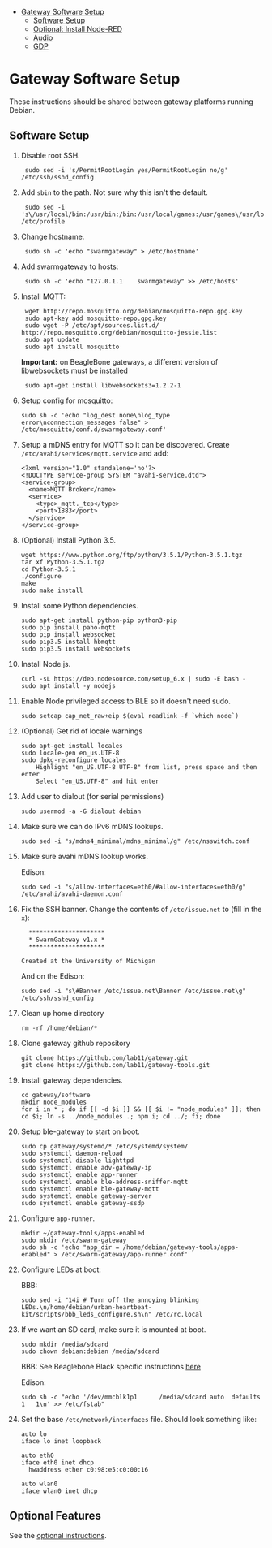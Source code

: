 <!-- START doctoc generated TOC please keep comment here to allow auto update -->
<!-- DON'T EDIT THIS SECTION, INSTEAD RE-RUN doctoc TO UPDATE -->


- [Gateway Software Setup](#gateway-software-setup)
  - [Software Setup](#software-setup)
  - [Optional: Install Node-RED](#optional-install-node-red)
  - [Audio](#audio)
  - [GDP](#gdp)

<!-- END doctoc generated TOC please keep comment here to allow auto update -->

Gateway Software Setup
======================

These instructions should be shared between gateway platforms running Debian.



Software Setup
--------------

1. Disable root SSH.

        sudo sed -i 's/PermitRootLogin yes/PermitRootLogin no/g' /etc/ssh/sshd_config
        
8. Add `sbin` to the path. Not sure why this isn't the default.

        sudo sed -i 's\/usr/local/bin:/usr/bin:/bin:/usr/local/games:/usr/games\/usr/local/bin:/usr/bin:/bin:/usr/local/games:/usr/games:/sbin\g' /etc/profile

1. Change hostname.

        sudo sh -c 'echo "swarmgateway" > /etc/hostname'
        
2. Add swarmgateway to hosts:

        sudo sh -c 'echo "127.0.1.1    swarmgateway" >> /etc/hosts'

1. Install MQTT:

        wget http://repo.mosquitto.org/debian/mosquitto-repo.gpg.key
        sudo apt-key add mosquitto-repo.gpg.key
        sudo wget -P /etc/apt/sources.list.d/ http://repo.mosquitto.org/debian/mosquitto-jessie.list
        sudo apt update
        sudo apt install mosquitto

    **Important:** on BeagleBone gateways, a different version of libwebsockets must be installed

        sudo apt-get install libwebsockets3=1.2.2-1

11. Setup config for mosquitto:

        sudo sh -c 'echo "log_dest none\nlog_type error\nconnection_messages false" > /etc/mosquitto/conf.d/swarmgateway.conf'

13. Setup a mDNS entry for MQTT so it can be discovered. Create
`/etc/avahi/services/mqtt.service` and add:

        <?xml version="1.0" standalone='no'?>
        <!DOCTYPE service-group SYSTEM "avahi-service.dtd">
        <service-group>
          <name>MQTT Broker</name>
          <service>
            <type>_mqtt._tcp</type>
            <port>1883</port>
          </service>
        </service-group>

13. (Optional) Install Python 3.5.

        wget https://www.python.org/ftp/python/3.5.1/Python-3.5.1.tgz
        tar xf Python-3.5.1.tgz
        cd Python-3.5.1
        ./configure
        make
        sudo make install

14. Install some Python dependencies.

        sudo apt-get install python-pip python3-pip
        sudo pip install paho-mqtt
        sudo pip install websocket
        sudo pip3.5 install hbmqtt
        sudo pip3.5 install websockets

13. Install Node.js.

        curl -sL https://deb.nodesource.com/setup_6.x | sudo -E bash -
        sudo apt install -y nodejs

14. Enable Node privileged access to BLE so it doesn't need sudo.

        sudo setcap cap_net_raw+eip $(eval readlink -f `which node`)

17. (Optional) Get rid of locale warnings

        sudo apt-get install locales
        sudo locale-gen en_us.UTF-8
        sudo dpkg-reconfigure locales
            Highlight "en_US.UTF-8 UTF-8" from list, press space and then enter
            Select "en_US.UTF-8" and hit enter

18. Add user to dialout (for serial permissions)

        sudo usermod -a -G dialout debian

18. Make sure we can do IPv6 mDNS lookups.

        sudo sed -i "s/mdns4_minimal/mdns_minimal/g" /etc/nsswitch.conf

19. Make sure avahi mDNS lookup works.

    Edison:
    
        sudo sed -i "s/allow-interfaces=eth0/#allow-interfaces=eth0/g" /etc/avahi/avahi-daemon.conf

19. Fix the SSH banner. Change the contents of `/etc/issue.net` to (fill in the `x`):

        
          *********************
          * SwarmGateway v1.x *
          *********************
        
        Created at the University of Michigan
        
    And on the Edison:
    
        sudo sed -i "s\#Banner /etc/issue.net\Banner /etc/issue.net\g" /etc/ssh/sshd_config

19. Clean up home directory

        rm -rf /home/debian/*

20. Clone gateway github repository

        git clone https://github.com/lab11/gateway.git
        git clone https://github.com/lab11/gateway-tools.git

21. Install gateway dependencies.

        cd gateway/software
        mkdir node_modules
        for i in * ; do if [[ -d $i ]] && [[ $i != "node_modules" ]]; then cd $i; ln -s ../node_modules .; npm i; cd ../; fi; done

22. Setup ble-gateway to start on boot.

        sudo cp gateway/systemd/* /etc/systemd/system/
        sudo systemctl daemon-reload
        sudo systemctl disable lighttpd
        sudo systemctl enable adv-gateway-ip
        sudo systemctl enable app-runner
        sudo systemctl enable ble-address-sniffer-mqtt
        sudo systemctl enable ble-gateway-mqtt
        sudo systemctl enable gateway-server
        sudo systemctl enable gateway-ssdp

23. Configure `app-runner`.

        mkdir ~/gateway-tools/apps-enabled
        sudo mkdir /etc/swarm-gateway
        sudo sh -c 'echo "app_dir = /home/debian/gateway-tools/apps-enabled" > /etc/swarm-gateway/app-runner.conf'

23. Configure LEDs at boot:

    BBB:

        sudo sed -i "14i # Turn off the annoying blinking LEDs.\n/home/debian/urban-heartbeat-kit/scripts/bbb_leds_configure.sh\n" /etc/rc.local

24. If we want an SD card, make sure it is mounted at boot.

        sudo mkdir /media/sdcard
        sudo chown debian:debian /media/sdcard

    BBB:
See Beaglebone Black specific instructions [here](https://github.com/terraswarm/urban-heartbeat-kit/blob/master/docs/BBB-gateway-setup-from-scratch.md)

    Edison:
    
        sudo sh -c "echo '/dev/mmcblk1p1      /media/sdcard auto  defaults     1   1\n' >> /etc/fstab"


25. Set the base `/etc/network/interfaces` file. Should look something like:

        auto lo
        iface lo inet loopback

        auto eth0
        iface eth0 inet dhcp
          hwaddress ether c0:98:e5:c0:00:16

        auto wlan0
        iface wlan0 inet dhcp


Optional Features
-----------------

See the [optional instructions](https://github.com/terraswarm/urban-heartbeat-kit/blob/master/docs/gateway-setup-optional-common.md).

